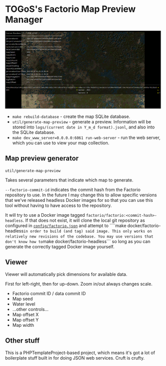 # TOGoS's Factorio Map Preview Manager

![](doc/screenshot.png "Screenshot!")

- ```make rebuild-database``` - create the map SQLite database.
- ```util/generate-map-preview``` - generate a preview.
  Information will be stored into ```logs/(current date in Y_m_d format).jsonl```,
  and also into the SQLite database.
- ```make dev_www_server=0.0.0.0:6061 run-web-server``` - run the web server,
  which you can use to view your map collection.

## Map preview generator

```util/generate-map-preview```

Takes several parameters that indicate which map to generate.

```--factorio-commit-id``` indicates the commit hash from the Factorio repository to use.
In the future I may change this to allow specific versions that we've released headless
Docker images for so that you can use this tool without having to have access to the repository.

It will try to use a Docker image tagged ```factorio/factorio:<commit-hash>-headless```.
If that does not exist, it will clone the local git repository as configured in [```config/factorio.json```](config/factorio.json.example)
and attempt to ````make docker/factorio-headless``` in order to build (and tag) said image.
This only works on relatively new revisions of the codebase.
You may use versions that don't know how to ```make docker/factorio-headless```
so long as you can generate the correctly tagged Docker image yourself.


## Viewer

Viewer will automatically pick dimensions for available data.

First for left-right, then for up-down.  Zoom in/out always changes scale.

- Factorio commit ID / data commit ID
- Map seed
- Water level
- ...other controls...
- Map offset X
- Map offset Y
- Map width

## Other stuff

This is a PHPTemplateProject-based project,
which means it's got a lot of boilerplate stuff built in for doing JSON web services.
Cruft is crufty.
